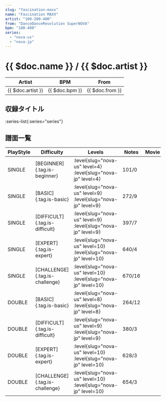 ```yaml
---
slug: "fascination-maxx"
name: "Fascination MAXX"
artist: "100-200-400"
from: "DanceDanceRevolution SuperNOVA"
bpm: "100-400"
series:
  - "nova-us"
  - "nova-jp"
---
```


# {{ $doc.name }} / {{ $doc.artist }}

|Artist|BPM|From|
|------|---|----|
|{{ $doc.artist }}|{{ $doc.bpm }}|{{ $doc.from }}|

## 収録タイトル

:series-list{:series="series"}

## 譜面一覧

|PlayStyle|Difficulty|Levels|Notes|Movie|
|---------|----------|------|-----|-----|
|SINGLE|[BEGINNER]{.tag.is-beginner}|<div class="field is-grouped is-grouped-multiline"> :level{slug="nova-us" level=4} :level{slug="nova-jp" level=4}</div>|101/0||
|SINGLE|[BASIC]{.tag.is-basic}|<div class="field is-grouped is-grouped-multiline"> :level{slug="nova-us" level=9} :level{slug="nova-jp" level=9}</div>|272/9||
|SINGLE|[DIFFICULT]{.tag.is-difficult}|<div class="field is-grouped is-grouped-multiline"> :level{slug="nova-us" level=9} :level{slug="nova-jp" level=9}</div>|397/7||
|SINGLE|[EXPERT]{.tag.is-expert}|<div class="field is-grouped is-grouped-multiline"> :level{slug="nova-us" level=10} :level{slug="nova-jp" level=10}</div>|640/4||
|SINGLE|[CHALLENGE]{.tag.is-challenge}|<div class="field is-grouped is-grouped-multiline"> :level{slug="nova-us" level=10} :level{slug="nova-jp" level=10}</div>|670/16||
|DOUBLE|[BASIC]{.tag.is-basic}|<div class="field is-grouped is-grouped-multiline"> :level{slug="nova-us" level=8} :level{slug="nova-jp" level=8}</div>|264/12||
|DOUBLE|[DIFFICULT]{.tag.is-difficult}|<div class="field is-grouped is-grouped-multiline"> :level{slug="nova-us" level=9} :level{slug="nova-jp" level=9}</div>|380/3||
|DOUBLE|[EXPERT]{.tag.is-expert}|<div class="field is-grouped is-grouped-multiline"> :level{slug="nova-us" level=10} :level{slug="nova-jp" level=10}</div>|628/3||
|DOUBLE|[CHALLENGE]{.tag.is-challenge}|<div class="field is-grouped is-grouped-multiline"> :level{slug="nova-us" level=10} :level{slug="nova-jp" level=10}</div>|654/3||
